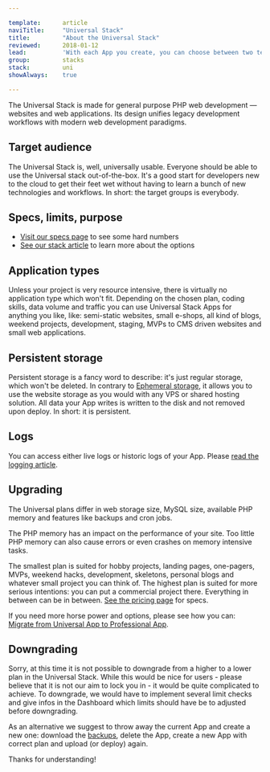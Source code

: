 ```yaml
---

template:      article
naviTitle:     "Universal Stack"
title:         "About the Universal Stack"
reviewed:      2018-01-12
lead:          'With each App you create, you can choose between two technology stacks. This article helps you to understand the Universal Stack.'
group:         stacks
stack:         uni
showAlways:    true

---
```



The Universal Stack is made for general purpose PHP web development — websites and web applications. Its design unifies legacy development workflows with modern web development paradigms.

## Target audience

The Universal Stack is, well, universally usable. Everyone should be able to use the Universal stack out-of-the-box. It's a good start for developers new to the cloud to get their feet wet without having to learn a bunch of new technologies and workflows. In short: the target groups is everybody.


## Specs, limits, purpose

* [Visit our specs page](https://www.fortrabbit.com/specs) to see some hard numbers
* [See our stack article](/stacks) to learn more about the options


## Application types

Unless your project is very resource intensive, there is virtually no application type which won't fit. Depending on the chosen plan, coding skills, data volume and traffic you can use Universal Stack Apps for anything you like, like: semi-static websites, small e-shops, all kind of blogs, weekend projects, development, staging, MVPs to CMS driven websites and small web applications.


## Persistent storage

Persistent storage is a fancy word to describe: it's just regular storage, which won't be deleted. In contrary to [Ephemeral storage](app-pro#toc-ephemeral-storage), it allows you to use the website storage as you would with any VPS or shared hosting solution. All data your App writes is written to the disk and not removed upon deploy. In short: it is persistent.

## Logs

You can access either live logs or historic logs of your App. Please [read the logging article](logging-uni).


## Upgrading

The Universal plans differ in web storage size, MySQL size, available PHP memory and features like backups and cron jobs.

The PHP memory has an impact on the performance of your site. Too little PHP memory can also cause errors or even crashes on memory intensive tasks. 

The smallest plan is suited for hobby projects, landing pages, one-pagers, MVPs, weekend hacks, development, skeletons, personal blogs and whatever small project you can think of. The highest plan is suited for more serious intentions: you can put a commercial project there. Everything in between can be in between. [See the pricing page](https://www.fortrabbit.com/pricing) for specs.

If you need more horse power and options, please see how you can: [Migrate from Universal App to Professional App](/migrate-uni-to-pro).

## Downgrading

Sorry, at this time it is not possible to downgrade from a higher to a lower plan in the Universal Stack. While this would be nice for users - please believe that it is not our aim to lock you in - it would be quite complicated to achieve. To downgrade, we would have to implement several limit checks and give infos in the Dashboard which limits should have be to adjusted before downgrading.

As an alternative we suggest to throw away the current App and create a new one: download the [backups](/backups-uni), delete the App, create a new App with correct plan and upload (or deploy) again.

Thanks for understanding!
